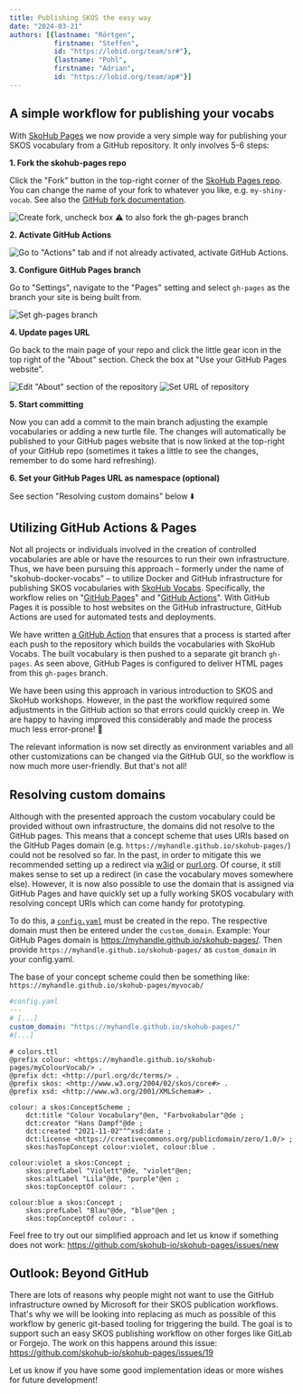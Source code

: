 ```yaml
---
title: Publishing SKOS the easy way
date: "2024-03-21"
authors: [{lastname: "Rörtgen",
           firstname: "Steffen",
           id: "https://lobid.org/team/sr#"},
           {lastname: "Pohl",
           firstname: "Adrian",
           id: "https://lobid.org/team/ap#"}]
---
```


## A simple workflow for publishing your vocabs

With [SkoHub Pages](https://github.com/skohub-io/skohub-pages) we now provide a very simple way for publishing your SKOS vocabulary from a GitHub repository. It only involves 5-6 steps:

**1. Fork the skohub-pages repo**

Click the "Fork" button in the top-right corner of the [SkoHub Pages repo](https://github.com/skohub-io/skohub-pages). You can change the name of your fork to whatever you like, e.g. `my-shiny-vocab`. See also the [GitHub fork documentation](https://docs.github.com/en/pull-requests/collaborating-with-pull-requests/working-with-forks/fork-a-repo#forking-a-repository).

![Create fork, uncheck box ⚠️ to also fork the `gh-pages` branch](./create_fork.png)

**2. Activate GitHub Actions**

![Go to "Actions" tab and if not already activated, activate GitHub Actions.](./activate_action.png)

**3. Configure GitHub Pages branch**

Go to "Settings", navigate to the "Pages" setting and select `gh-pages` as the branch your site is being built from.

![Set gh-pages branch](./set_gh_pages.png)

**4. Update pages URL**

Go back to the main page of your repo and click the little gear icon in the top right of the "About" section. Check the box at "Use your GitHub Pages website".

![Edit "About" section of the repository](./click_gear_icon.png)
![Set URL of repository](./use_gh_pages_website.png)

**5. Start committing**

Now you can add a commit to the main branch adjusting the example vocabularies or adding a new turtle file. The changes will automatically be published to your GitHub pages website that is now linked at the top-right of your GitHub repo (sometimes it takes a little to see the changes, remember to do some hard refreshing).

**6. Set your GitHub Pages URL as namespace (optional)**

See section "Resolving custom domains" below ⬇️


## Utilizing GitHub Actions & Pages

Not all projects or individuals involved in the creation of controlled vocabularies are able or have the resources to run their own infrastructure. Thus, we have been pursuing this approach – formerly under the name of "skohub-docker-vocabs" – to utilize Docker and GitHub infrastructure for publishing SKOS vocabularies with [SkoHub Vocabs](https://github.com/skohub-io/skohub-vocabs). Specifically, the workflow relies on "[GitHub Pages](https://docs.github.com/de/pages/getting-started-with-github-pages)" and "[GitHub Actions](https://docs.github.com/en/actions)". With GitHub Pages it is possible to host websites on the GitHub infrastructure, GitHub Actions are used for automated tests and deployments.

We have written [a GitHub Action](https://github.com/skohub-io/skohub-pages/blob/main/.github/workflows/main.yml) that ensures that a process is started after each push to the repository which builds the vocabularies with SkoHub Vocabs.
The built vocabulary is then pushed to a separate git branch `gh-pages`.
As seen above, GitHub Pages is configured to deliver HTML pages from this `gh-pages` branch.

We have been using this approach in various introduction to SKOS and SkoHub workshops.
However, in the past the workflow required some adjustments in the GitHub action so that errors could quickly creep in. We are happy to having improved this considerably and made the process much less error-prone! 🎉

The relevant information is now set directly as environment variables and all other customizations can be changed via the GitHub GUI, so the workflow is now much more user-friendly. But that's not all!

## Resolving custom domains

Although with the presented approach the custom vocabulary could be provided without own infrastructure, the domains did not resolve to the GitHub pages.
This means that a concept scheme that uses URIs based on the GitHub Pages domain (e.g. `https://myhandle.github.io/skohub-pages/`) could not be resolved so far. In the past, in order to mitigate this we recommended setting up a redirect via [w3id](https://w3id.org/) or [purl.org](https://purl.archive.org/).
Of course, it still makes sense to set up a redirect (in case the vocabulary moves somewhere else). However, it is now also possible to use the domain that is assigned via GitHub Pages and have quickly set up a fully working SKOS vocabulary with resolving concept URIs which can come handy for prototyping.

To do this, a [`config.yaml`](https://github.com/skohub-io/skohub-pages/blob/main/config.yaml) must be created in the repo.
The respective domain must then be entered under the `custom_domain`.
Example: Your GitHub Pages domain is https://myhandle.github.io/skohub-pages/. Then provide `https://myhandle.github.io/skohub-pages/` as `custom_domain` in your config.yaml.

The base of your concept scheme could then be something like: `https://myhandle.github.io/skohub-pages/myvocab/`

```yaml
#config.yaml
---
# [...]
custom_domain: "https://myhandle.github.io/skohub-pages/"
#[...]
```

```turtle
# colors.ttl
@prefix colour: <https://myhandle.github.io/skohub-pages/myColourVocab/> .
@prefix dct: <http://purl.org/dc/terms/> .
@prefix skos: <http://www.w3.org/2004/02/skos/core#> .
@prefix xsd: <http://www.w3.org/2001/XMLSchema#> .

colour: a skos:ConceptScheme ;
    dct:title "Colour Vocabulary"@en, "Farbvokabular"@de ;
    dct:creator "Hans Dampf"@de ;
    dct:created "2021-11-02"^^xsd:date ;
    dct:license <https://creativecommons.org/publicdomain/zero/1.0/> ;
    skos:hasTopConcept colour:violet, colour:blue .

colour:violet a skos:Concept ;
    skos:prefLabel "Violett"@de, "violet"@en;
    skos:altLabel "Lila"@de, "purple"@en ;
    skos:topConceptOf colour: .

colour:blue a skos:Concept ;
    skos:prefLabel "Blau"@de, "blue"@en ;
    skos:topConceptOf colour: .
```

Feel free to try out our simplified approach and let us know if something does not work: <https://github.com/skohub-io/skohub-pages/issues/new>

## Outlook: Beyond GitHub

There are lots of reasons why people might not want to use the GitHub infrastructure owned by Microsoft for their SKOS publication workflows. That's why we will be looking into replacing as much as possible of this workflow by generic git-based tooling for triggering the build. The goal is to support such an easy SKOS publishing workflow on other forges like GitLab or Forgejo. The work on this happens around this issue: https://github.com/skohub-io/skohub-pages/issues/19

Let us know if you have some good implementation ideas or more wishes for future development!
